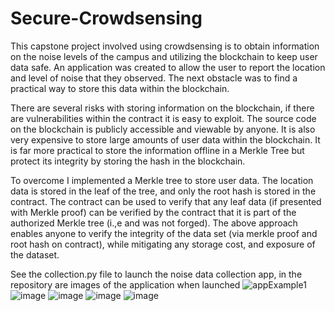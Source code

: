 # Secure-Crowdsensing

This capstone project involved using crowdsensing is to obtain information on the noise levels of the campus and utilizing the blockchain to keep user data safe. An application was created to allow the user to report the location and level of noise that they observed. The next obstacle was to find a practical way to store this data within the blockchain.


There are several risks with storing information on the blockchain, if there are vulnerabilities within the contract it is easy to exploit. The source code on the blockchain is publicly accessible and viewable by anyone. It is also very expensive to store large amounts of user data within the blockchain. It is far more practical to store the information offline in a Merkle Tree but protect its integrity by storing the hash in the blockchain.
 
 
 To overcome I implemented a Merkle tree to store user data. The location data is stored in the leaf of the tree, and only the root hash is stored in the contract.  The contract can be used to verify that any leaf data (if presented with Merkle proof) can be verified by the contract that it is part of the authorized Merkle tree (i.,e and was not forged). The above approach enables anyone to verify the integrity of the data set (via merkle proof and root hash on contract), while mitigating any storage cost, and exposure of the dataset.

See the collection.py file to launch the noise data collection app, in the repository are images of the application when launched
![appExample1](https://user-images.githubusercontent.com/76570188/192072950-4919f097-0456-4400-ae04-12e184c63174.png)
![image](https://user-images.githubusercontent.com/76570188/192072960-6333b3fa-022e-4fa7-8173-575fd80a038f.png)
![image](https://user-images.githubusercontent.com/76570188/192072964-3d271cf8-1002-49f1-9ebd-e013cdd1f5e3.png)
![image](https://user-images.githubusercontent.com/76570188/192072967-eba3b7b1-4dc6-4e0d-ab46-47a20d8e2f35.png)
![image](https://user-images.githubusercontent.com/76570188/192072968-586c0191-39ed-46b2-8af6-be52ce37688b.png)

